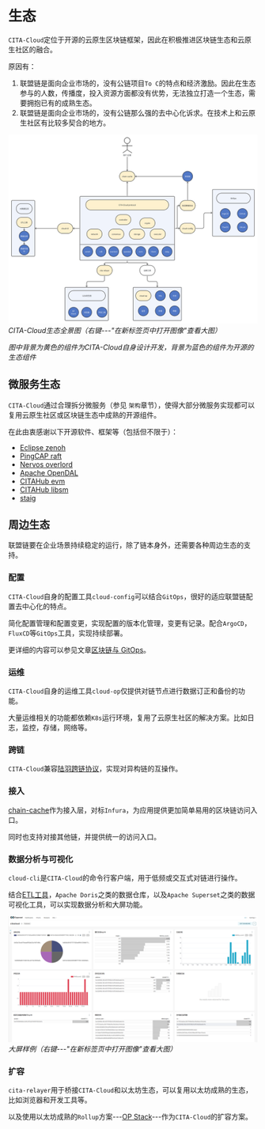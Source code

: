 # 生态

`CITA-Cloud`定位于开源的云原生区块链框架，因此在积极推进区块链生态和云原生社区的融合。

原因有：

1. 联盟链是面向企业市场的，没有公链项目`To C`的特点和经济激励。因此在生态参与的人数，传播度，投入资源方面都没有优势，无法独立打造一个生态，需要拥抱已有的成熟生态。
2. 联盟链是面向企业市场的，没有公链那么强的去中心化诉求。在技术上和云原生社区有比较多契合的地方。

![](_static/images/cita-cloud-ecosystem.png)
*CITA-Cloud生态全景图（右键---"在新标签页中打开图像"查看大图）*

*图中背景为黄色的组件为CITA-Cloud自身设计开发，背景为蓝色的组件为开源的生态组件*


## 微服务生态

`CITA-Cloud`通过合理拆分微服务（参见 `架构`章节），使得大部分微服务实现都可以复用云原生社区或区块链生态中成熟的开源组件。

在此由衷感谢以下开源软件、框架等（包括但不限于）：

* [Eclipse zenoh](https://zenoh.io/)
* [PingCAP raft](https://github.com/tikv/raft-rs)
* [Nervos overlord](https://github.com/nervosnetwork/overlord)
* [Apache OpenDAL](https://github.com/apache/incubator-opendal)
* [CITAHub evm](https://github.com/citahub/cita-vm)
* [CITAHub libsm](https://github.com/citahub/libsm)
* [staig](https://github.com/mdeloof/statig)

## 周边生态

联盟链要在企业场景持续稳定的运行，除了链本身外，还需要各种周边生态的支持。

### 配置

`CITA-Cloud`自身的配置工具`cloud-config`可以结合`GitOps`，很好的适应联盟链配置去中心化的特点。

简化配置管理和配置变更，实现配置的版本化管理，变更有记录。配合`ArgoCD`，`FluxCD`等`GitOps`工具，实现持续部署。

更详细的内容可以参见文章[区块链与 GitOps](https://tech.citahub.com/blockchain-with-gitops/)。

### 运维

`CITA-Cloud`自身的运维工具`cloud-op`仅提供对链节点进行数据订正和备份的功能。

大量运维相关的功能都依赖`K8s`运行环境，复用了云原生社区的解决方案。比如日志，监控，存储，网络等。

### 跨链

`CITA-Cloud`兼容[陆羽跨链协议](https://gitee.com/luyu-community/luyu-cross-chain-protocol)，实现对异构链的互操作。

### 接入

[chain-cache](https://github.com/cita-cloud-cache)作为接入层，对标`Infura`，为应用提供更加简单易用的区块链访问入口。

同时也支持对接其他链，并提供统一的访问入口。

### 数据分析与可视化

`cloud-cli`是`CITA-Cloud`的命令行客户端，用于低频或交互式对链进行操作。

结合[ETL工具](https://github.com/cita-cloud-cache/cita-cloud-etl)，`Apache Doris`之类的数据仓库，以及`Apache Superset`之类的数据可视化工具，可以实现数据分析和大屏功能。

![](_static/images/dashboard.png)
*大屏样例（右键---"在新标签页中打开图像"查看大图）*

### 扩容

`cita-relayer`用于桥接`CITA-Cloud`和以太坊生态，可以复用以太坊成熟的生态，比如浏览器和开发工具等。

以及使用以太坊成熟的`Rollup`方案---[OP Stack](https://www.optimism.io/op-stack
)---作为`CITA-Cloud`的扩容方案。

